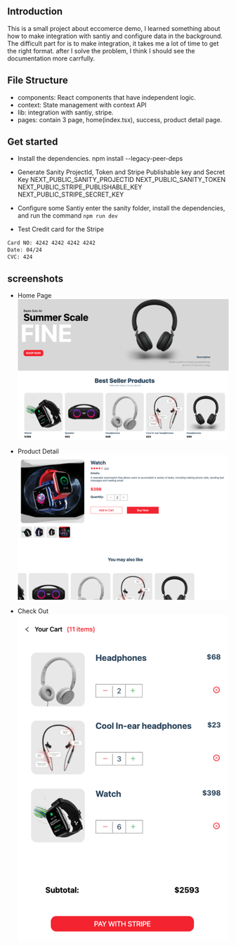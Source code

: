 


## Introduction
This is a small project about eccomerce demo, I learned something about how to make integration with santiy and configure data in the background. The difficult part for is to make integration, it takes me a lot of time to get the right format. after I solve the problem, I think I should see the documentation more carrfully.

## File Structure
- components: React components that have independent logic.
- context: State management with context API
- lib: integration with santiy, stripe.
- pages: contain 3 page, home(index.tsx), success, product detail page.
## Get started

- Install the dependencies.
npm install --legacy-peer-deps

- Generate Sanity ProjectId, Token and Stripe Publishable key and Secret Key
NEXT_PUBLIC_SANITY_PROJECTID
NEXT_PUBLIC_SANITY_TOKEN
NEXT_PUBLIC_STRIPE_PUBLISHABLE_KEY
NEXT_PUBLIC_STRIPE_SECRET_KEY

- Configure some Santiy
enter the sanity folder, install the dependencies, and run the command `npm run dev`


- Test Credit card for the Stripe
```
Card NO: 4242 4242 4242 4242
Date: 04/24
CVC: 424
```

## screenshots

- Home Page
![Image1](./images/Image1.png)

- Product Detail
![Image2](./images/Image2.png)

- Check Out
![Image3](./images/Image3.png)